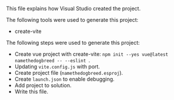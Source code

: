 This file explains how Visual Studio created the project.

The following tools were used to generate this project:
- create-vite

The following steps were used to generate this project:
- Create vue project with create-vite: `npm init --yes vue@latest namethedogbreed -- --eslint `.
- Updating `vite.config.js` with port.
- Create project file (`namethedogbreed.esproj`).
- Create `launch.json` to enable debugging.
- Add project to solution.
- Write this file.
